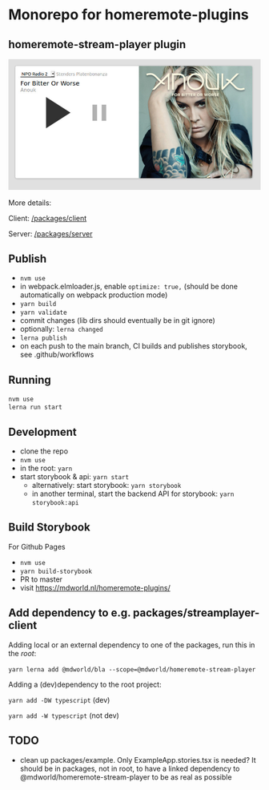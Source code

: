 # Monorepo for homeremote-plugins

## homeremote-stream-player plugin

![Screenshot](screenshot.jpg)

More details:

Client: [/packages/client](/packages/client)

Server: [/packages/server](/packages/server)

## Publish

* `nvm use`
* in webpack.elmloader.js, enable `optimize: true,` (should be done automatically on webpack production mode)
* `yarn build`
* `yarn validate`
* commit changes (lib dirs should eventually be in git ignore)
* optionally: `lerna changed`
* `lerna publish`
* on each push to the main branch, CI builds and publishes storybook, see .github/workflows

## Running

```
nvm use
lerna run start
```

## Development

* clone the repo
* `nvm use`
* in the root: `yarn`
* start storybook & api: `yarn start`
    * alternatively: start storybook: `yarn storybook`
    * in another terminal, start the backend API for storybook: `yarn storybook:api`

## Build Storybook

For Github Pages

* `nvm use`
* `yarn build-storybook`
* PR to master
* visit https://mdworld.nl/homeremote-plugins/

## Add dependency to e.g. packages/streamplayer-client

Adding local or an external dependency to one of the packages, run this in the *root*:

`yarn lerna add @mdworld/bla --scope=@mdworld/homeremote-stream-player`

Adding a (dev)dependency to the root project:

`yarn add -DW typescript` (dev)

`yarn add -W typescript` (not dev)

## TODO

* clean up packages/example. Only ExampleApp.stories.tsx is needed? It should be in packages, not in root, to have a linked dependency to @mdworld/homeremote-stream-player to be as real as possible
